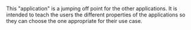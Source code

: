 This "application" is a jumping off point for the other applications.
It is intended to teach the users the different properties of the applications
so they can choose the one appropriate for their use case.
